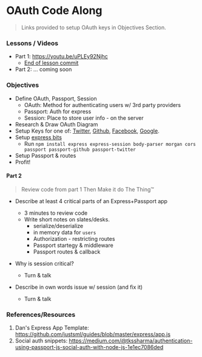 # OAuth Code Along

> Links provided to setup OAuth keys in Objectives Section.

### Lessons / Videos

* Part 1: https://youtu.be/uPLEy92Njhc
  * [End of lesson commit](https://github.com/justsml/oauth-code-along/commit/344a83101e2297388c886dec00c935db574d1ef3)
* Part 2: ... coming soon

### Objectives

* Define OAuth, Passport, Session
  * OAuth: Method for authenticating users w/ 3rd party providers
  * Passport: Auth for express
  * Session: Place to store user info - on the server
* Research & Draw OAuth Diagram
* Setup Keys for one of: [Twitter](https://apps.twitter.com/app/new), [Github](https://github.com/settings/applications/new), [Facebook](https://developers.facebook.com/apps/), [Google](https://console.cloud.google.com/projectcreate).
* Setup [express bits](https://github.com/justsml/guides/blob/master/express/app.js)
  * Run `npm install express express-session body-parser morgan cors passport passport-github passport-twitter`
* Setup Passport & routes
* Profit!

#### Part 2

> Review code from part 1
> Then Make it do The Thing™

* Describe at least 4 critical parts of an Express+Passport app
  * 3 minutes to review code
  * Write short notes on slates/desks.
    * serialize/deserialize
    * in memory data for `users`
    * Authorization - restricting routes
    * Passport startegy & middleware
    * Passport routes & callback

* Why is session critical?
  * Turn & talk
* Describe in own words issue w/ session (and fix it)
  * Turn & talk



### References/Resources

1. Dan's Express App Template: https://github.com/justsml/guides/blob/master/express/app.js
1. Social auth snippets: https://medium.com/@tkssharma/authentication-using-passport-js-social-auth-with-node-js-1e1ec7086ded

